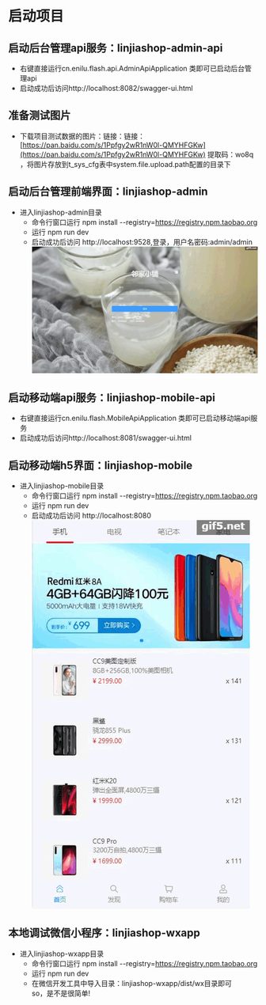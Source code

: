 # 启动项目

## 启动后台管理api服务：linjiashop-admin-api
- 右键直接运行cn.enilu.flash.api.AdminApiApplication 类即可已启动后台管理api
- 启动成功后访问http://localhost:8082/swagger-ui.html

## 准备测试图片
- 下载项目测试数据的图片：链接：链接：[https://pan.baidu.com/s/1Ppfgy2wR1nW0l-QMYHFGKw](https://pan.baidu.com/s/1Ppfgy2wR1nW0l-QMYHFGKw) 提取码：wo8q ，将图片存放到t_sys_cfg表中system.file.upload.path配置的目录下
## 启动后台管理前端界面：linjiashop-admin
- 进入linjiashop-admin目录
    - 命令行窗口运行 npm install --registry=https://registry.npm.taobao.org
    - 运行  npm run dev
    - 启动成功后访问 http://localhost:9528,登录，用户名密码:admin/admin 
 ![vue](../img/admin.gif)


## 启动移动端api服务：linjiashop-mobile-api
- 右键直接运行cn.enilu.flash.MobileApiApplication 类即可已启动移动端api服务
- 启动成功后访问http://localhost:8081/swagger-ui.html

## 启动移动端h5界面：linjiashop-mobile
- 进入linjiashop-mobile目录
    - 命令行窗口运行 npm install --registry=https://registry.npm.taobao.org
    - 运行  npm run dev
    - 启动成功后访问 http://localhost:8080
 ![vue](../img/mobile.gif) 
 
## 本地调试微信小程序：linjiashop-wxapp
- 进入linjiashop-wxapp目录
    - 命令行窗口运行 npm install --registry=https://registry.npm.taobao.org
    - 运行  npm run dev
    - 在微信开发工具中导入目录：linjiashop-wxapp/dist/wx目录即可  
so，是不是很简单!
